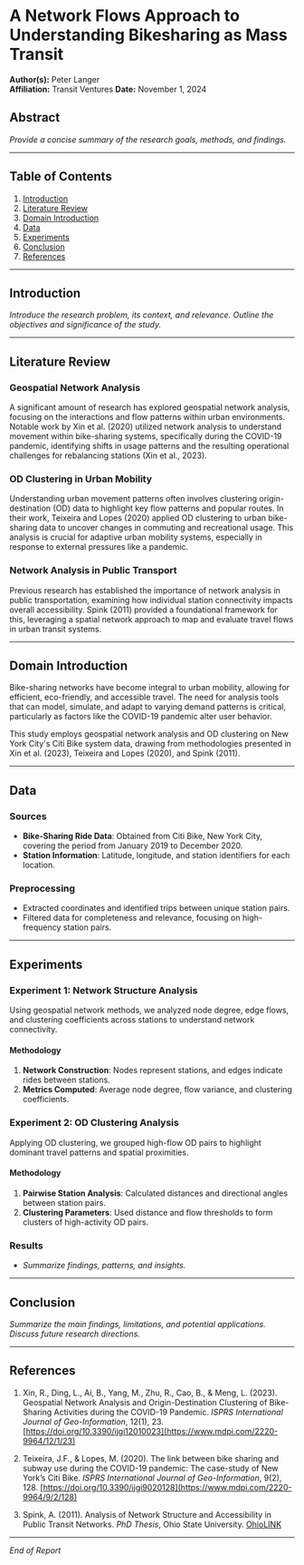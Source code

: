# A Network Flows Approach to Understanding Bikesharing as Mass Transit

**Author(s):** Peter Langer  
**Affiliation:**  Transit Ventures
**Date:**  November 1, 2024

## Abstract
*Provide a concise summary of the research goals, methods, and findings.*

---

## Table of Contents
1. [Introduction](#introduction)
2. [Literature Review](#literature-review)
3. [Domain Introduction](#domain-introduction)
4. [Data](#data)
5. [Experiments](#experiments)
6. [Conclusion](#conclusion)
7. [References](#references)

---

## Introduction
*Introduce the research problem, its context, and relevance. Outline the objectives and significance of the study.*

---

## Literature Review

### Geospatial Network Analysis
A significant amount of research has explored geospatial network analysis, focusing on the interactions and flow patterns within urban environments. Notable work by Xin et al. (2020) utilized network analysis to understand movement within bike-sharing systems, specifically during the COVID-19 pandemic, identifying shifts in usage patterns and the resulting operational challenges for rebalancing stations (Xin et al., 2023).

### OD Clustering in Urban Mobility
Understanding urban movement patterns often involves clustering origin-destination (OD) data to highlight key flow patterns and popular routes. In their work, Teixeira and Lopes (2020) applied OD clustering to urban bike-sharing data to uncover changes in commuting and recreational usage. This analysis is crucial for adaptive urban mobility systems, especially in response to external pressures like a pandemic.

### Network Analysis in Public Transport
Previous research has established the importance of network analysis in public transportation, examining how individual station connectivity impacts overall accessibility. Spink (2011) provided a foundational framework for this, leveraging a spatial network approach to map and evaluate travel flows in urban transit systems.

---

## Domain Introduction
Bike-sharing networks have become integral to urban mobility, allowing for efficient, eco-friendly, and accessible travel. The need for analysis tools that can model, simulate, and adapt to varying demand patterns is critical, particularly as factors like the COVID-19 pandemic alter user behavior.

This study employs geospatial network analysis and OD clustering on New York City's Citi Bike system data, drawing from methodologies presented in Xin et al. (2023), Teixeira and Lopes (2020), and Spink (2011).

---

## Data

### Sources
- **Bike-Sharing Ride Data**: Obtained from Citi Bike, New York City, covering the period from January 2019 to December 2020.
- **Station Information**: Latitude, longitude, and station identifiers for each location.

### Preprocessing
- Extracted coordinates and identified trips between unique station pairs.
- Filtered data for completeness and relevance, focusing on high-frequency station pairs.

---

## Experiments

### Experiment 1: Network Structure Analysis
Using geospatial network methods, we analyzed node degree, edge flows, and clustering coefficients across stations to understand network connectivity.

#### Methodology
1. **Network Construction**: Nodes represent stations, and edges indicate rides between stations.
2. **Metrics Computed**: Average node degree, flow variance, and clustering coefficients.

### Experiment 2: OD Clustering Analysis
Applying OD clustering, we grouped high-flow OD pairs to highlight dominant travel patterns and spatial proximities.

#### Methodology
1. **Pairwise Station Analysis**: Calculated distances and directional angles between station pairs.
2. **Clustering Parameters**: Used distance and flow thresholds to form clusters of high-activity OD pairs.

### Results
- *Summarize findings, patterns, and insights.*

---

## Conclusion
*Summarize the main findings, limitations, and potential applications. Discuss future research directions.*

---

## References

1. Xin, R., Ding, L., Ai, B., Yang, M., Zhu, R., Cao, B., & Meng, L. (2023). Geospatial Network Analysis and Origin-Destination Clustering of Bike-Sharing Activities during the COVID-19 Pandemic. *ISPRS International Journal of Geo-Information*, 12(1), 23. [https://doi.org/10.3390/ijgi12010023](https://www.mdpi.com/2220-9964/12/1/23)

2. Teixeira, J.F., & Lopes, M. (2020). The link between bike sharing and subway use during the COVID-19 pandemic: The case-study of New York’s Citi Bike. *ISPRS International Journal of Geo-Information*, 9(2), 128. [https://doi.org/10.3390/ijgi9020128](https://www.mdpi.com/2220-9964/9/2/128)

3. Spink, A. (2011). Analysis of Network Structure and Accessibility in Public Transit Networks. *PhD Thesis*, Ohio State University. [OhioLINK](https://etd.ohiolink.edu/acprod/odb_etd/ws/send_file/send?accession=osu1299688722&disposition=inline)

---

*End of Report*
